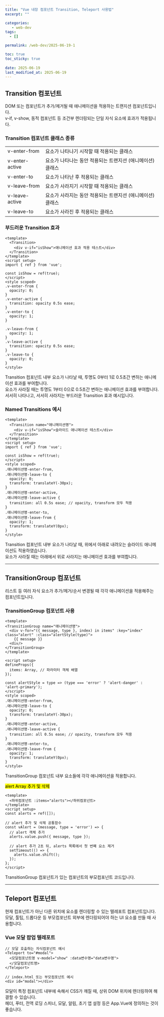 ```yaml
---
title: "Vue 내장 컴포넌트 Transition, Teleport 사용법"
excerpt: ""

categories:
   - web-dev
tags:
  - []

permalink: /web-dev/2025-06-19-1

toc: true
toc_sticky: true
 
date: 2025-06-19
last_modified_at: 2025-06-19
---
```


## Transition 컴포넌트
DOM 또는 컴포넌트가 추가/제거될 때 애니메이션을 적용하는 트랜지션 컴포넌트입니다.  
v-if, v-show, 동적 컴포넌트 등 조건부 렌더링되는 단일 자식 요소에 효과가 적용됩니다.

### Transition 컴포넌트 클래스 종류
<table class="table_2_left">
  <tbody>
    <tr>
      <td>v-enter-from</td>
      <td>요소가 나타나기 시작할 때 적용되는 클래스</td>
    </tr>
    <tr>
      <td>v-enter-active</td>
      <td>요소가 나타나는 동안 적용되는 트랜지션 (애니메이션) 클래스</td>
    </tr>
    <tr>
      <td>v-enter-to</td>
      <td>요소가 나타난 후 적용되는 클래스</td>
    </tr>
    <tr>
      <td>v-leave-from</td>
      <td>요소가 사라지기 시작할 때 적용되는 클래스</td>
    </tr>
    <tr>
      <td>v-leave-active</td>
      <td>요소가 사라지는 동안 적용되는 트랜지션 (애니메이션) 클래스</td>
    </tr>
    <tr>
      <td>v-leave-to</td>
      <td>요소가 사라진 후 적용되는 클래스</td>
    </tr>
  </tbody>
</table>

### 부드러운 Transition 효과
```
<template>
  <Transition>
    <div v-if="isShow">애니메이션 효과 적용 테스트</div>
  </Transition>
</template>
<script setup>
import { ref } from 'vue';

const isShow = ref(true);
</script>
<style scoped>
.v-enter-from {
  opacity: 0;
}
.v-enter-active {
  transition: opacity 0.5s ease;
}
.v-enter-to {
  opacity: 1;
}

.v-leave-from {
  opacity: 1;
}
.v-leave-active {
  transition: opacity 0.5s ease;
}
.v-leave-to {
  opacity: 0;
}
</style>
```
Transition 컴포넌트 내부 요소가 나타날 때, 투명도 0부터 1로 0.5초간 변하는 애니메이션 효과를 부여합니다.  
요소가 사라질 때는 투명도 1부터 0으로 0.5초간 변하는 애니메이션 효과를 부여합니다.  
서서히 나타나고, 서서히 사라지는 부드러운 Transition 효과 예시입니다.

### Named Transitions 예시
```
<template>
  <Transition name="애니메이션명">
    <div v-if="isShow">슬라이드 애니메이션 테스트</div>
  </Transition>
</template>
<script setup>
import { ref } from 'vue';

const isShow = ref(true);
</script>
<style scoped>
.애니메이션명-enter-from,
.애니메이션명-leave-to {
  opacity: 0;
  transform: translateY(-30px);
}
.애니메이션명-enter-active,
.애니메이션명-leave-active {
  transition: all 0.5s ease; // opacity, transform 모두 적용
}
.애니메이션명-enter-to,
.애니메이션명-leave-from {
  opacity: 1;
  transform: translateY(0px);
}
</style>
```
Transition 컴포넌트 내부 요소가 나타날 때, 위에서 아래로 내려오는 슬라이드 애니메이션도 적용하였습니다.  
요소가 사라질 때는 아래에서 위로 사라지는 애니메이션 효과를 부여합니다.

---

## TransitionGroup 컴포넌트
리스트 등 여러 자식 요소가 추가/제거/순서 변경될 때 각각 애니메이션을 적용해주는 컴포넌트입니다.

### TransitionGroup 컴포넌트 사용
```
<template>
<TransitionGroup name="애니메이션명">
  <div v-for="({ message, type }, index) in items" :key="index" class="alert" :class="alertStyle(type)">
    {{ message }}
  <div/>
</TransitionGroup>
</template>

<script setup>
defineProps({
  items: Array, // 파라미터 객체 배열
});

const alertStyle = type => (type === 'error' ? 'alert-danger' : 'alert-primary');
</script>
<style scoped>
.애니메이션명-enter-from,
.애니메이션명-leave-to {
  opacity: 0;
  transform: translateY(-30px);
}
.애니메이션명-enter-active,
.애니메이션명-leave-active {
  transition: all 0.5s ease; // opacity, transform 모두 적용
}
.애니메이션명-enter-to,
.애니메이션명-leave-from {
  opacity: 1;
  transform: translateY(0px);
}
</style>
```
TransitionGroup 컴포넌트 내부 요소들에 각각 애니메이션을 적용합니다.

<mark>alert Array 추가 및 삭제</mark>
```
<template>
  <하위컴포넌트 :items="alerts"></하위컴포넌트>
</template>
<script setup>
const alerts = ref([]);

// alert 추가 및 삭제 공통함수
const vAlert = (message, type = 'error') => {
  // alert 객체 추가
  alerts.value.push({ message, type });

  // alert 추가 2초 뒤, alerts 목록에서 첫 번째 요소 제거
  setTimeout(() => {
    alerts.value.shift();
  });
};
</script>
```
TransitionGroup 컴포넌트가 있는 컴포넌트의 부모컴포넌트 코드입니다.

---

## Teleport 컴포넌트
현재 컴포넌트가 아닌 다른 위치에 요소를 렌더링할 수 있는 텔레포트 컴포넌트입니다.  
모달, 툴팁, 드롭다운 등 부모컴포넌트 외부에 렌더링되어야 하는 UI 요소를 만들 때 사용합니다.

### Vue 모달 팝업 텔레포트
```
// 모달 호출하는 자식컴포넌트 예시
<Teleport to="#modal">
  <모달컴포넌트명 v-model="show" :data변수명="data변수명">
  </모달컴포넌트명>
</Teleport>

// index.html 또는 부모컴포넌트 예시
<div id="modal"></div>
```
모달이 특정 컴포넌트 내부에 속해서 CSS가 깨질 때, 상위 DOM 위치에 렌더링하여 해결할 수 있습니다.  
헤더, 푸터, 전역 로딩 스피너, 모달, 알림, 초기 앱 설정 등은 App.Vue에 정의하는 것이 좋습니다.

